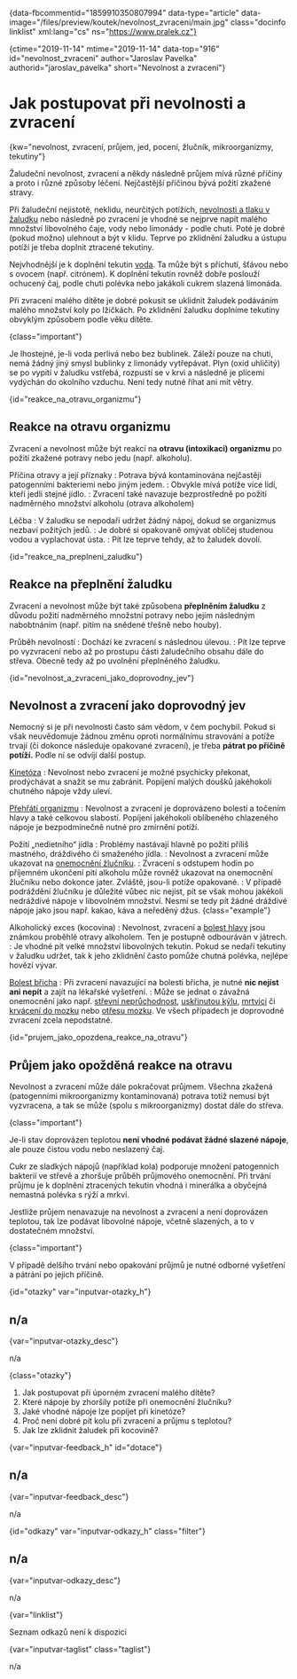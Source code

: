 
{data-fbcommentid="1859910350807994" data-type="article" data-image="/files/preview/koutek/nevolnost_zvraceni/main.jpg" class="docinfo linklist" xml:lang="cs" ns="https://www.pralek.cz"}

{ctime="2019-11-14" mtime="2019-11-14" data-top="916" id="nevolnost\_zvraceni" author="Jaroslav Pavelka" authorid="jaroslav\_pavelka" short="Nevolnost a zvracení"}

# Jak postupovat při nevolnosti a zvracení

<!-- generated attribute kw by user_updatekw.sh on 2020-08-04, do not edit -->

{kw="nevolnost, zvracení, průjem, jed, pocení, žlučník, mikroorganizmy, tekutiny"}

Žaludeční nevolnost, zvracení a někdy následně průjem mívá různé příčiny a proto i různé způsoby léčení. Nejčastější příčinou bývá požití zkažené stravy.

Při žaludeční nejistotě, neklidu, neurčitých potížích, [nevolnosti a tlaku v žaludku][1] nebo následně po zvracení je vhodné se nejprve napít malého množství libovolného čaje, vody nebo limonády - podle chuti. Poté je dobré (pokud možno) ulehnout a být v klidu. Teprve po zklidnění žaludku a ústupu potíží je třeba doplnit ztracené tekutiny.

Nejvhodnější je k doplnění tekutin [voda][2]. Ta může být s příchutí, šťávou nebo s ovocem (např. citrónem). K doplnění tekutin rovněž dobře poslouží ochucený čaj, podle chuti polévka nebo jakákoli cukrem slazená limonáda.

Při zvracení malého dítěte je dobré pokusit se uklidnit žaludek podáváním malého množství koly po lžičkách. Po zklidnění žaludku doplníme tekutiny obvyklým způsobem podle věku dítěte.

{class="important"}

Je lhostejné, je-li voda perlivá nebo bez bublinek. Záleží pouze na chuti, nemá žádný jiný smysl bublinky z limonády vytřepávat. Plyn (oxid uhličitý) se po vypití v žaludku vstřebá, rozpustí se v krvi a následně je plícemi vydýchán do okolního vzduchu. Není tedy nutné říhat ani mít větry.

{id="reakce\_na\_otravu_organizmu"}

## Reakce na otravu organizmu

Zvracení a nevolnost může být reakcí na **otravu (intoxikaci) organizmu** po požití zkažené potravy nebo jedu (např. alkoholu).

Příčina otravy a její příznaky
:   Potrava bývá kontaminována nejčastěji patogenními bakteriemi nebo jiným jedem.
:   Obvykle mívá potíže více lidí, kteří jedli stejné jídlo.
:   Zvracení také navazuje bezprostředně po požití nadměrného množství alkoholu (otrava alkoholem)

Léčba
:   V žaludku se nepodaří udržet žádný nápoj, dokud se organizmus nezbaví požitých jedů.
:   Je dobré si opakovaně omývat obličej studenou vodou a vyplachovat ústa.
:   Pít lze teprve tehdy, až to žaludek dovolí.

{id="reakce\_na\_preplneni_zaludku"}

## Reakce na přeplnění žaludku

Zvracení a nevolnost může být také způsobena **přeplněním žaludku** z důvodu požití nadměrného množstní potravy nebo jejím následným nabobtnáním (např. pitím na snědené třešně nebo houby).

Průběh nevolností
:   Dochází ke zvracení s následnou úlevou.
:   Pít lze teprve po vyzvracení nebo až po prostupu části žaludečního obsahu dále do střeva. Obecně tedy až po uvolnění přeplněného žaludku.

{id="nevolnost\_a\_zvraceni\_jako\_doprovodny_jev"}

## Nevolnost a zvracení jako doprovodný jev

Nemocný si je při nevolnosti často sám vědom, v čem pochybil. Pokud si však neuvědomuje žádnou změnu oproti normálnímu stravování a potíže trvají (či dokonce následuje opakované zvracení), je třeba **pátrat po příčině potíží.** Podle ní se odvíjí další postup.

[Kinetóza][3]
:   Nevolnost nebo zvracení je možné psychicky překonat, prodýchávat a snažit se mu zabránit. Popíjení malých doušků jakéhokoli chutného nápoje vždy uleví.

[Přehřátí organizmu][4]
:   Nevolnost a zvracení je doprovázeno bolestí a točením hlavy a také celkovou slabostí. Popíjení jakéhokoli oblíbeného chlazeného nápoje je bezpodmínečně nutné pro zmírnění potíží.

Požití „nedietního“ jídla
:   Problémy nastávají hlavně po požití příliš mastného, dráždivého či smaženého jídla.
:   Nevolnost a zvracení může ukazovat na [onemocnění žlučníku][5].
:   Zvracení s odstupem hodin po příjemném ukončení pití alkoholu může rovněž ukazovat na onemocnění žlučníku nebo dokonce jater. Zvláště, jsou-li potíže opakované.
:   V případě podráždění žlučníku je důležité vůbec nic nejíst, pít se však mohou jakékoli nedráždivé nápoje v libovolném množství. Nesmí se tedy pít žádné dráždivé nápoje jako jsou např. kakao, káva a neředěný džus. {class="example"}

Alkoholický exces (kocovina)
:   Nevolnost, zvracení a [bolest hlavy][6] jsou známkou proběhlé otravy alkoholem. Ten je postupně odbouráván v játrech.
:   Je vhodné pít velké množství libovolných tekutin. Pokud se nedaří tekutiny v žaludku udržet, tak k jeho zklidnění často pomůže chutná polévka, nejlépe hovězí vývar.

[Bolest břicha][7]
:   Při zvracení navazující na bolesti břicha, je nutné **nic nejíst ani nepít** a zajít na lékařské vyšetření.
:   Může se jednat o závažná onemocnění jako např. [střevní neprůchodnost][8], [uskřinutou kýlu][9], [mrtvici][10] či [krvácení do mozku][11] nebo [otřesu mozku][12]. Ve všech případech je doprovodné zvracení zcela nepodstatné.

{id="prujem\_jako\_opozdena\_reakce\_na_otravu"}

## Průjem jako opožděná reakce na otravu

Nevolnost a zvracení může dále pokračovat průjmem. Všechna zkažená (patogenními mikroorganizmy kontaminovaná) potrava totiž nemusí být vyzvracena, a tak se může (spolu s mikroorganizmy) dostat dále do střeva.

{class="important"}

Je-li stav doprovázen teplotou **není vhodné podávat žádné slazené nápoje**, ale pouze čistou vodu nebo neslazený čaj.

Cukr ze sladkých nápojů (například kola) podporuje množení patogenních bakterií ve střevě a zhoršuje průběh průjmového onemocnění. Při trvání průjmu je k doplnění ztracených tekutin vhodná i minerálka a obyčejná nemastná polévka s rýží a mrkví.

Jestliže průjem nenavazuje na nevolnost a zvracení a není doprovázen teplotou, tak lze podávat libovolné nápoje, včetně slazených, a to v dostatečném množství.

{class="important"}

V případě delšího trvání nebo opakování průjmů je nutné odborné vyšetření a pátrání po jejich příčině.

{id="otazky" var="inputvar-otazky_h"}

## n/a

{var="inputvar-otazky_desc"}

n/a

{class="otazky"}

  1. Jak postupovat při úporném zvracení malého dítěte?
  2. Které nápoje by zhoršily potíže při onemocnění žlučníku?
  3. Jaké vhodné nápoje lze popíjet při kinetóze?
  4. Proč není dobré pít kolu při zvracení a průjmu s teplotou?
  5. Jak lze zklidnit žaludek při kocovině?

{var="inputvar-feedback_h" id="dotace"}

## n/a

{var="inputvar-feedback_desc"}

n/a

{id="odkazy" var="inputvar-odkazy_h" class="filter"}

## n/a

{var="inputvar-odkazy_desc"}

n/a

{var="linklist"}

Seznam odkazů není k dispozici

{var="inputvar-taglist" class="taglist"}

n/a

 [1]: tlak_zaludku
 [2]: prijem_tekutin
 [3]: kinetoza
 [4]: teplota
 [5]: zlucove_kameny
 [6]: bolest_hlavy_migrena
 [7]: slepak
 [8]: strevni_nepruchodnost
 [9]: kyla
 [10]: mrtvice
 [11]: subduralni_hematom
 [12]: otres_mozku

